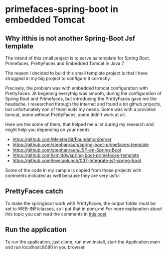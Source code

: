 # primefaces-spring-boot in embedded Tomcat

## Why itthis is not another Spring-Boot Jsf template
The intend of this small project is to serve as template for Spring Boot, Primefaces, PrettyFaces and Embedded Tomcat in Java 7

The reason I decided to build this small template project is that I have struggled in my big project to configure it correctly.

Precisely, the problem was with embedded tomcat configuration with PrettyFaces. At begennig everythig was smooth, during the configuration of Spring Boot and Primefaces, but introducing the PrettyFaces gave me the headache. I researched through the internet and found a lot github
projects, but unfortunately non of them suits my needs. Some was with a provided tomcat, some without PrettyFaces, some didn't work at all.

Here are the some of them, that helped me a lot during my research and might help you depending on your needs

* https://github.com/MeisterGit/FoundationServer
* https://github.com/stephanrauh/spring-boot-primefaces-template
* https://github.com/stephanrauh/JSF-on-Spring-Boot
* https://github.com/iamiddy/spring-boot-primefaces-template
* https://github.com/leveluplunch/037-integrate-jsf-spring-boot

Some of the code in my sample is copied from those projects with comments included as well because they are very usful

## PrettyFaces catch
To make the springboot work with PrettyFaces, the output folder must be set to WEB-INF/classes, so I put that in pom.xml
For more explanation about this topic you can read the comments in [this post](http://www.ocpsoft.org/support/topic/spring-boot-jsf-2-2-prettyfaces-failing-to-get-urlmapping-to-function/)

## Run the application
To run the application, just clone, run mvn:install, start the Application.main and run localhost:8080 in you browser


